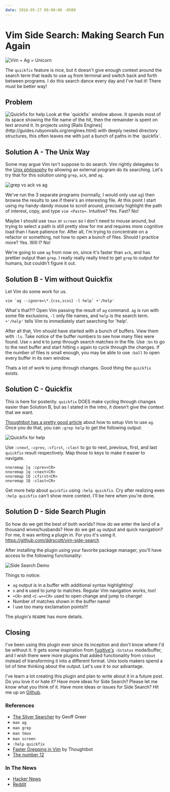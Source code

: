 ```yaml
---
date: 2016-05-27 09:00:00 -0500
---
```

# Vim Side Search: Making Search Fun Again
<img src="/images/vim_ag_unicorn.png" alt='Vim + Ag = Unicorn' />

The `quickfix` feature is nice, but it doesn't give enough context around the
search term that leads to use `ag` from terminal and switch back and forth
between programs. I do this search dance every day and I've had it! There must
be better way!

<!-- more -->

## Problem
<img src="/images/side-search-a.png" alt='Quickfix for help' />
Look at the `quickfix` window above. It spends most of its space showing the file name
of the hit, then the remainder is spent on text around it. In projects using 
[Rails Engines](http://guides.rubyonrails.org/engines.html) with deeply nested
directory structures, this often leaves me with just a bunch of paths in the `quickfix`.


## Solution A - The Unix Way

Some may argue Vim isn't suppose to do search. Vim rightly delegates to the
[Unix philosophy](http://www.catb.org/esr/writings/taoup/html/ch01s06.html) by
allowing an external program do its searching. Let's try that for this
solution using `grep`, `ack`, and `ag`.

<img src="/images/side-search-compare.png" alt='grep vs ack vs ag' />

We've run the 3 separate programs (normally, I would only use `ag`) then
browse the results to see if there's an interesting file. At this point I start
using my handy-dandy mouse to scroll around, precisely highlight the path of
interest, copy, and type `vim <Paste>`. Intuitive? Yes. Fast? No!

Maybe I should use `tmux` or `screen` so I don't need to mouse around, but
trying to select a path is still pretty slow for me and requires more cognitive
load than I have patience for. After all, I'm trying to concentrate on a
refactor or something, not how to open a bunch of files. Should I practice more?
Yes. Will I? No!

We're going to use `ag` from now on, since it's faster than `ack`, and has
prettier output than `grep`. I really really really tried to get `grep` to
output for humans, but couldn't figure it out.


## Solution B - Vim without Quickfix

Let Vim do some work for us.

```
vim `ag --ignore=\*.{css,scss} -l help` +'/help'
```

What's that?!? Open Vim passing the result of `ag` command. `ag` is run with
some file exclusions, `-l` only file names, and `help` is the search term.
`+'/help'` tells Vim to immediately start searching for 'help'.

After all that, Vim should have started with a bunch of buffers. View them with
`:ls`. Take notice of the buffer numbers to see how many files were found. Use
`n` and `N` to jump through search matches in the file. Use `:bn` to go to the
next buffer and start hitting `n` again to cycle through the changes. If the
number of files is small enough, you may be able to use `:ball` to open every
buffer in its own window.

Thats a lot of work to jump through changes. Good thing the `quickfix` exists.

## Solution C - Quickfix

This is here for posterity. `quickfix` DOES make cycling through changes easier
than Solution B, but as I stated in the intro, it doesn't give the context that
we want.

[Thoughtbot has a pretty good article](https://robots.thoughtbot.com/faster-grepping-in-vim)
about how to setup Vim to use `ag`. Once you do that, you can `:grep help` to
get the following output:

<img src="/images/side-search-a.png" alt='Quickfix for help' />

Use `:cnext`, `:cprev`, `:cfirst`, `:clast` to go to next, previous, first, and
last `quickfix` result respectively. Map those to keys to make it easier to
navigate.

```
nnoremap [q :cprev<CR>
nnoremap ]q :cnext<CR>
nnoremap [Q :cfirst<CR>
nnoremap ]Q :clast<CR>
```

Get more help about `quickfix` using `:help quickfix`. Cry after realizing
even `:help quickfix` can't show more context. I'll be here when you're done.

## Solution D - Side Search Plugin

So how do we get the best of both worlds? How do we enter the land of a thousand
wives/husbands? How do we get `ag` output and quick navigation? For me, it
was writing a plugin in. For you it's using it. https://github.com/ddrscott/vim-side-search

After installing the plugin using your favorite package manager, you'll have
access to the following functionality:

<img src="/images/side-search-demo-b.gif" alt='Side Search Demo' />

Things to notice:

  - `ag` output is in a buffer with additional syntax highlighting!
  - `n` and `N` used to jump to matches. Regular Vim navigation works, too!
  - `<CR>` and `<C-w><CR>` used to open change and jump to change!
  - Number of matches shown in the buffer name!
  - I use too many exclamation points!!!

The plugin's `README` has more details.

## Closing

I've been using this plugin ever since its inception and don't know where I'd
be without it. It gets some inspiration from [fugitive's](https://github.com/tpope/vim-fugitive)
`:Gstatus` mode/buffer, and I wish there were more plugins that added
functionality from `stdout` instead of transforming it into a different format. Unix
tools makers spend a lot of time thinking about the output. Let's use it to our
advantage.

I've learn a lot creating this plugin and plan to write about it in a future post.
Do you love it or hate it? Have more ideas for Side Search? Please let me know what you
think of it. Have more ideas or issues for Side Search? Hit me up on [Github](https://github.com/ddrscott/vim-side-search).

### References

  - [The Silver Searcher](https://github.com/ggreer/the_silver_searcher) by Geoff Greer
  - `man ag`
  - `man grep`
  - `man tmux`
  - `man screen`
  - `:help quickfix`
  - [Faster Grepping in Vim](https://robots.thoughtbot.com/faster-grepping-in-vim) by Thoughtbot
  - [The number 12](https://www.google.com/search?q=the+number+12)

### In The News

  - [Hacker News](https://news.ycombinator.com/item?id=11787085)
  - [Reddit](https://www.reddit.com/r/vim/comments/4lbdur/vim_side_search_plugin_making_search_fun_again/)
